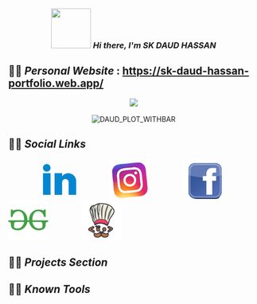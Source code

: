 <div align="center">

### **_<img src="https://user-images.githubusercontent.com/82196466/178093150-d04e080a-13da-49d9-a43a-a67895960d2f.gif" width="80" height="80"/> Hi there, I'm SK DAUD HASSAN_**

</div>




## :man_with_turban: _**Personal Website**_ : https://sk-daud-hassan-portfolio.web.app/

<div id="header" align="center">
  <img src="https://media.giphy.com/media/HwBlFQZFcAoUcPHZdX/giphy.gif" width="100"/>
</div>

<div  align="center">
  
![DAUD_PLOT_WITHBAR](https://user-images.githubusercontent.com/82196466/178033325-748eebd5-56db-4d2d-8ae9-2f34d76b11f9.png)
</div>

## :man_with_turban: _**Social Links**_ 
&nbsp; &nbsp;  &nbsp; &nbsp; &nbsp; &nbsp;   &nbsp; &nbsp;
<a href = "" target="_blank"> <img src="https://github.com/Daudgit/Daudgit/blob/main/linkedin.gif" height="80" width="80" /></a> 
 &nbsp; &nbsp;&nbsp; &nbsp;  &nbsp; &nbsp;&nbsp; &nbsp;
<a href = "" target="_blank"> <img src="https://github.com/Daudgit/Daudgit/blob/main/insta-instagram.gif" height="80" width="80" /></a> 
&nbsp; &nbsp;  &nbsp; &nbsp; &nbsp; &nbsp;  &nbsp; &nbsp;
<a href = "" target="_blank"> <img src="https://github.com/Daudgit/Daudgit/blob/main/facebook.gif" height="80" width="80" /></a> 
&nbsp; &nbsp;  &nbsp; &nbsp; &nbsp; &nbsp;  &nbsp; &nbsp;
<a href = "" target="_blank"> <img src="https://github.com/Daudgit/Daudgit/blob/main/icons8-geeksforgeeks-480.png" height="80" width="80" /></a> 
&nbsp; &nbsp;  &nbsp; &nbsp; &nbsp; &nbsp;  &nbsp; &nbsp;
<a href = "" target="_blank"> <img src="https://github.com/Daudgit/Daudgit/blob/main/icons8-codechef-400.png" height="80" width="80" /></a> 
&nbsp; &nbsp;  &nbsp; &nbsp; &nbsp; &nbsp;  &nbsp; &nbsp;

## :man_with_turban: _**Projects Section**_ 





## :man_with_turban: _**Known Tools**_ 





